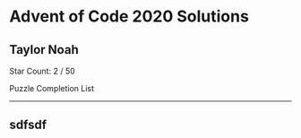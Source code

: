 # Advent of Code 2020 Solutions 

## Taylor Noah

Star Count: 2 / 50


Puzzle Completion List

---
sdfsdf
---

